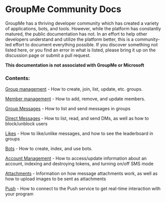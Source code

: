 # GroupMe Community Docs

GroupMe has a thriving developer community which has created a variety of applications, bots, and tools. However, while the platform has constantly matured, the public documentation has not. In an effort to help other developers understand and utilize the platform better, this is a community-led effort to document everything possible. If you discover something not listed here, or you find an error in what is listed, please bring it up on the discussion page or submit a pull request.

**This documentation is not associated with GroupMe or Microsoft**

### Contents:

[Group management](groups.md) - How to create, join, list, update, etc. groups.

[Member management](members.md) - How to add, remove, and update members.

[Group Messages](messages.md) - How to list and send messages in groups

[Direct Messages](dms.md) - How to list, read, and send DMs, as well as how to block/unblock users

[Likes](likes.md) - How to like/unlike messages, and how to see the leaderboard in groups

[Bots](bots.md) - How to create, index, and use bots.

[Account Management](self.md) - How to access/update information about an account, indexing and destroying tokens, and turning on/off SMS mode

[Attachments](attachments.md) - Information on how message attachments work, as well as how to upload images to be sent as attachments

[Push](push.md) - How to connect to the Push service to get real-time interaction with your program